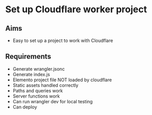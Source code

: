 Set up Cloudflare worker project
================================

Aims
----

- Easy to set up a project to work with Cloudflare

Requirements
------------

- Generate wrangler.jsonc
- Generate index.js
- Elemento project file NOT loaded by cloudflare
- Static assets handled correctly
- Paths and queries work
- Server functions work
- Can run wrangler dev for local testing
- Can deploy
